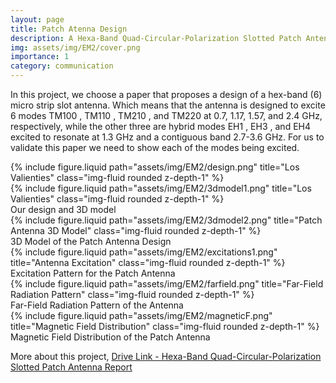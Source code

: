 ```yaml
---
layout: page
title: Patch Atenna Design
description: A Hexa-Band Quad-Circular-Polarization Slotted Patch Antenna for 5G, GPS, WLAN, LTE, and Radio Navigation Applications
img: assets/img/EM2/cover.png
importance: 1
category: communication
---
```


In this project, we choose a paper that proposes a design of a hex-band (6) micro strip slot antenna. Which means that the antenna is designed to excite 6 modes TM100 , TM110 , TM210 , and TM220 at 0.7, 1.17, 1.57, and 2.4 GHz, respectively, while the other three are hybrid modes EH1 , EH3 , and EH4 excited to resonate at 1.3 GHz and a contiguous band 2.7-3.6 GHz. For us to validate this paper we need to show each of the modes being excited.

<div class="row justify-content-sm-center">
    <div class="col-sm-6 mt-3 mt-md-0">
        {% include figure.liquid path="assets/img/EM2/design.png" title="Los Valienties" class="img-fluid rounded z-depth-1" %}
    </div>
    <div class="col-sm-8 mt-3 mt-md-0">
        {% include figure.liquid path="assets/img/EM2/3dmodel1.png" title="Los Valienties" class="img-fluid rounded z-depth-1" %}
    </div>
</div>
<div class="caption">
    Our design and 3D model
</div>
<div class="row justify-content-sm-center">
    <div class="col-sm-6 col-md-4 mt-3 mt-md-0">
        {% include figure.liquid path="assets/img/EM2/3dmodel2.png" title="Patch Antenna 3D Model" class="img-fluid rounded z-depth-1" %}
        <figcaption class="text-center">3D Model of the Patch Antenna Design</figcaption>
    </div>
    <div class="col-sm-6 col-md-4 mt-3 mt-md-0">
        {% include figure.liquid path="assets/img/EM2/excitations1.png" title="Antenna Excitation" class="img-fluid rounded z-depth-1" %}
        <figcaption class="text-center">Excitation Pattern for the Patch Antenna</figcaption>
    </div>
</div>
<div class="row justify-content-sm-center">
    <div class="col-sm-6 col-md-4 mt-3 mt-md-0">
        {% include figure.liquid path="assets/img/EM2/farfield.png" title="Far-Field Radiation Pattern" class="img-fluid rounded z-depth-1" %}
        <figcaption class="text-center">Far-Field Radiation Pattern of the Antenna</figcaption>
    </div>
    <div class="col-sm-6 col-md-4 mt-3 mt-md-0">
        {% include figure.liquid path="assets/img/EM2/magneticF.png" title="Magnetic Field Distribution" class="img-fluid rounded z-depth-1" %}
        <figcaption class="text-center">Magnetic Field Distribution of the Patch Antenna</figcaption>
    </div>
</div>

More about this project, [Drive Link - Hexa-Band Quad-Circular-Polarization Slotted Patch Antenna Report](https://docs.google.com/document/d/1sXy9WKJTqDKe88QAaS8n5IeHwtNvJ5W-U-QqluVWCjI/edit?usp=sharing)

